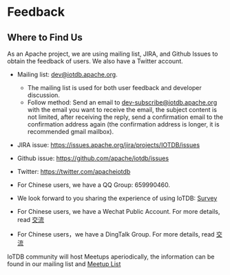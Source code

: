 <!--

    Licensed to the Apache Software Foundation (ASF) under one
    or more contributor license agreements.  See the NOTICE file
    distributed with this work for additional information
    regarding copyright ownership.  The ASF licenses this file
    to you under the Apache License, Version 2.0 (the
    "License"); you may not use this file except in compliance
    with the License.  You may obtain a copy of the License at
    
        http://www.apache.org/licenses/LICENSE-2.0
    
    Unless required by applicable law or agreed to in writing,
    software distributed under the License is distributed on an
    "AS IS" BASIS, WITHOUT WARRANTIES OR CONDITIONS OF ANY
    KIND, either express or implied.  See the License for the
    specific language governing permissions and limitations
    under the License.

-->
# Feedback
## Where to Find Us

As an Apache project, we are using mailing list, JIRA, and Github Issues to obtain the feedback of users. We also have a Twitter account.

* Mailing list: dev@iotdb.apache.org.

    * The mailing list is used for both user feedback and developer discussion.
    * Follow method: Send an email to dev-subscribe@iotdb.apache.org with the email you want to 
    receive the email, the subject content is not limited, after receiving the reply, send a 
    confirmation email to the confirmation address again (the confirmation address is longer, 
    it is recommended  gmail mailbox).

* JIRA issue: https://issues.apache.org/jira/projects/IOTDB/issues

* Github issue: https://github.com/apache/iotdb/issues

* Twitter: https://twitter.com/apacheiotdb

* For Chinese users, we have a QQ Group: 659990460.
  
* We look forward to you sharing the experience of using IoTDB: [Survey](https://github.com/apache/iotdb/issues/748)

* For Chinese users, we have a Wechat Public Account. For more details, read [交流](../zh/Community/Feedback.md)

* For Chinese users，we have a DingTalk Group. For more details, read [交流](../zh/Community/Feedback.md)



IoTDB community will host Meetups aperiodically, the information can be found in our mailing list and [Meetup List](Materials.md)